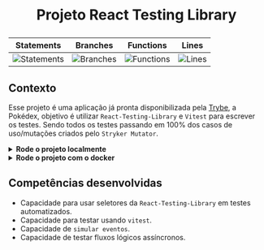 # <p align="center">Projeto React Testing Library</p>

<div align="center">
  
| Statements                  | Branches                | Functions                 | Lines                |
| --------------------------- | ----------------------- | ------------------------- | -------------------- |
| ![Statements](https://img.shields.io/badge/Coverage-100%25-brightgreen.svg) | ![Branches](https://img.shields.io/badge/Coverage-100%25-brightgreen.svg) | ![Functions](https://img.shields.io/badge/Coverage-100%25-brightgreen.svg) | ![Lines](https://img.shields.io/badge/Coverage-100%25-brightgreen.svg)    |

</div>

## Contexto

Esse projeto é uma aplicação já pronta disponibilizada pela [Trybe](https://betrybe.com), a Pokédex, objetivo é utilizar `React-Testing-Library` e `Vitest` para escrever os testes. Sendo todos os testes passando em 100% dos casos de uso/mutações criados pelo `Stryker Mutator`.

<details>

<summary><strong>Rode o projeto localmente</strong></summary><br>

> ⚠️ É preciso ter o [Node](https://nodejs.org/en) instalado em sua máquina.

Clone o repositório:

```SHELL
git clone git@github.com:mairess/project-react-testing-library.git
```

Instale as dependências:

```SHELL
npm install
```

Inicie o vite server:

```SHELL
npm run dev
```

### Os testes

Rode os testes com:

```SHELL
npm test
```

Rode um teste específico:

```SHELL
npm run test About.test.tsx
```

Rode a cobertura dos testes:

```SHELL
npm run coverage
```

</details>

<details>

<summary><strong>Rode o projeto com o docker</strong></summary><br>

> ⚠️ É preciso ter o [Docker](https://www.docker.com/get-started/) instalado em sua máquina.

Clone o repositório:

```SHELL
git clone git@github.com:mairess/project-react-testing-library.git
```

Suba o container:

```SHELL
docker compose up -d
```

O vite server estará disponível na porta `3000`:

```HTML
http://localhost:3000
```

### Os testes

Rode os testes com:

```SHELL
npm test
```

Rode um teste específico:

```SHELL
npm run test About.test.tsx
```

Rode a cobertura dos testes:

```SHELL
npm run coverage
```

</details>


## Competências desenvolvidas

- Capacidade para usar seletores da `React-Testing-Library` em testes automatizados.
- Capacidade para testar usando `vitest`.
- Capacidade de `simular eventos`.
- Capacidade de testar fluxos lógicos assíncronos.
